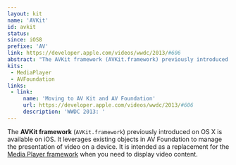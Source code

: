 ```yaml
---
layout: kit
name: 'AVKit'
id: avkit
status:
since: iOS8
prefixe: 'AV'
link: https://developer.apple.com/videos/wwdc/2013/#606
abstract: "The AVKit framework (AVKit.framework) previously introduced on OS X is available on iOS. Use it instead of Media Player framework when you need to display a video."
kits:
 - MediaPlayer
 - AVFoundation
links:
 - link:
     name: 'Moving to AV Kit and AV Foundation'
     url: https://developer.apple.com/videos/wwdc/2013/#606
     description: 'WWDC 2013: '
---
```


The **AVKit framework** (`AVKit.framework`) previously introduced on OS X is available on iOS. It leverages existing objects in AV Foundation to manage the presentation of video on a device. It is intended as a replacement for the [Media Player framework](/MediaPlayer) when you need to display video content.
